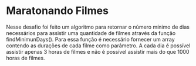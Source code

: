 # Maratonando Filmes

Nesse desafio foi feito um algoritmo para retornar o número mínimo de dias necessários para assistir uma quantidade de filmes através da função findMinimunDays(). Para essa função é necessário fornecer um array contendo as durações de cada filme como parâmetro. A cada dia é possível assistir apenas 3 horas de filmes e não é possível assistir mais do que 1000 horas de filmes.
